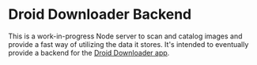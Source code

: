# Droid Downloader Backend

This is a work-in-progress Node server to scan and catalog images and provide a fast way of utilizing the data it stores. It's intended to eventually provide a backend for the [Droid Downloader app].

[droid downloader app]: https://github.com/bsdavidson/droid-downloader
